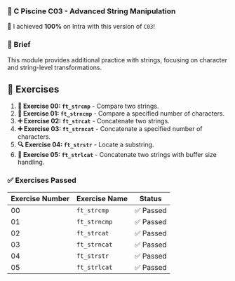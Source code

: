 
### **🚀 C Piscine C03 - Advanced String Manipulation**

🌟 I achieved **100%** on Intra with this version of `C03`!

### 📘 Brief

This module provides additional practice with strings, focusing on character and string-level transformations.

## 📝 Exercises

1. **🔄 Exercise 00: `ft_strcmp`** - Compare two strings.
2. **🔄 Exercise 01: `ft_strncmp`** - Compare a specified number of characters.
3. **➕ Exercise 02: `ft_strcat`** - Concatenate two strings.
4. **➕ Exercise 03: `ft_strncat`** - Concatenate a specified number of characters.
5. **🔍 Exercise 04: `ft_strstr`** - Locate a substring.
6. **📑 Exercise 05: `ft_strlcat`** - Concatenate two strings with buffer size handling.

### ✅ **Exercises Passed**

| **Exercise Number** | **Exercise Name**                       | **Status**    |
|---------------------|-----------------------------------------|---------------|
| 00                  | `ft_strcmp`                             | ✅ Passed     |
| 01                  | `ft_strncmp`                            | ✅ Passed     |
| 02                  | `ft_strcat`                             | ✅ Passed     |
| 03                  | `ft_strncat`                            | ✅ Passed     |
| 04                  | `ft_strstr`                             | ✅ Passed     |
| 05                  | `ft_strlcat`                            | ✅ Passed     |


